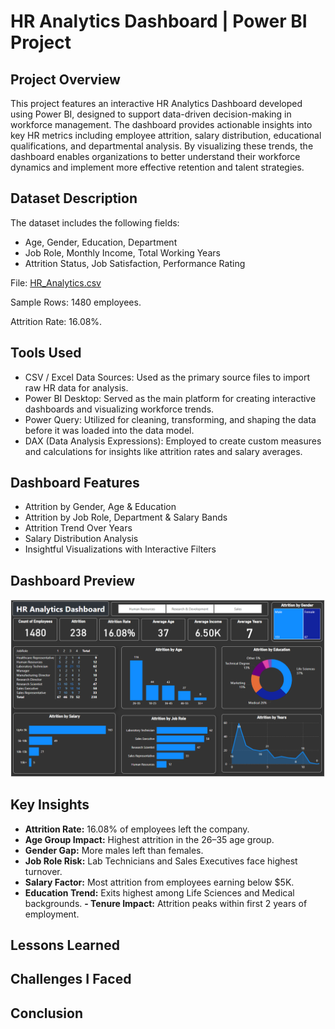 # HR Analytics Dashboard | Power BI Project

## Project Overview
This project features an interactive HR Analytics Dashboard developed using Power BI, designed to support data-driven decision-making in workforce management. The dashboard provides actionable insights into key HR metrics including employee attrition, salary distribution, educational qualifications, and departmental analysis. By visualizing these trends, the dashboard enables organizations to better understand their workforce dynamics and implement more effective retention and talent strategies.

## Dataset Description
The dataset includes the following fields:
- Age, Gender, Education, Department
- Job Role, Monthly Income, Total Working Years
- Attrition Status, Job Satisfaction, Performance Rating

File: [HR_Analytics.csv](https://github.com/Mumo-The-Analyst/HR_Analytics_with_PowerBI/blob/main/HR_Analytics.csv)

Sample Rows: 1480 employees.

Attrition Rate: 16.08%.

## Tools Used
- CSV / Excel Data Sources: Used as the primary source files to import raw HR data for analysis.
- Power BI Desktop: Served as the main platform for creating interactive dashboards and visualizing workforce trends.
- Power Query: Utilized for cleaning, transforming, and shaping the data before it was loaded into the data model.
- DAX (Data Analysis Expressions): Employed to create custom measures and calculations for insights like attrition rates and salary averages.

## Dashboard Features
- Attrition by Gender, Age & Education
- Attrition by Job Role, Department & Salary Bands
- Attrition Trend Over Years
- Salary Distribution Analysis
- Insightful Visualizations with Interactive Filters

## Dashboard Preview
![Dashboard Features](https://github.com/Mumo-The-Analyst/HR_Analytics_with_PowerBI/blob/main/HR_Analytics_Dashboard_PowerBI.png)

## Key Insights
- **Attrition Rate:** 16.08% of employees left the company.
- **Age Group Impact:** Highest attrition in the 26–35 age group.
- **Gender Gap:** More males left than females.
- **Job Role Risk:** Lab Technicians and Sales Executives face highest turnover.
- **Salary Factor:** Most attrition from employees earning below $5K.
- **Education Trend:** Exits highest among Life Sciences and Medical backgrounds.
**- Tenure Impact:** Attrition peaks within first 2 years of employment.

## Lessons Learned

## Challenges I Faced

## Conclusion

